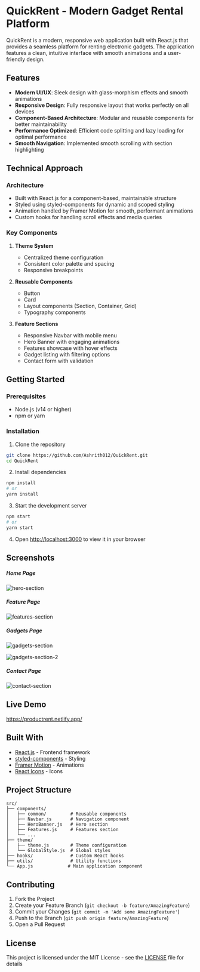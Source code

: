 # QuickRent - Modern Gadget Rental Platform

QuickRent is a modern, responsive web application built with React.js that provides a seamless platform for renting electronic gadgets. The application features a clean, intuitive interface with smooth animations and a user-friendly design.

## Features

- **Modern UI/UX**: Sleek design with glass-morphism effects and smooth animations
- **Responsive Design**: Fully responsive layout that works perfectly on all devices
- **Component-Based Architecture**: Modular and reusable components for better maintainability
- **Performance Optimized**: Efficient code splitting and lazy loading for optimal performance
- **Smooth Navigation**: Implemented smooth scrolling with section highlighting

## Technical Approach

### Architecture
- Built with React.js for a component-based, maintainable structure
- Styled using styled-components for dynamic and scoped styling
- Animation handled by Framer Motion for smooth, performant animations
- Custom hooks for handling scroll effects and media queries

### Key Components
1. **Theme System**
   - Centralized theme configuration
   - Consistent color palette and spacing
   - Responsive breakpoints

2. **Reusable Components**
   - Button
   - Card
   - Layout components (Section, Container, Grid)
   - Typography components

3. **Feature Sections**
   - Responsive Navbar with mobile menu
   - Hero Banner with engaging animations
   - Features showcase with hover effects
   - Gadget listing with filtering options
   - Contact form with validation

## Getting Started

### Prerequisites
- Node.js (v14 or higher)
- npm or yarn

### Installation

1. Clone the repository
```bash
git clone https://github.com/Ashrith012/QuickRent.git
cd QuickRent
```

2. Install dependencies
```bash
npm install
# or
yarn install
```

3. Start the development server
```bash
npm start
# or
yarn start
```

4. Open [http://localhost:3000](http://localhost:3000) to view it in your browser

## Screenshots

##### Home Page
![hero-section](https://github.com/user-attachments/assets/6bc71de2-8684-48c5-a60c-e2f994afec63)

##### Feature Page
![features-section](https://github.com/user-attachments/assets/2736886d-8e82-4746-ad40-e8eafd9feb98)

##### Gadgets Page
![gadgets-section](https://github.com/user-attachments/assets/dfc7e3d9-655d-4456-a8e8-d75fbbc02184)

![gadgets-section-2](https://github.com/user-attachments/assets/e56e4911-2814-40ce-8334-7dcef046938a)

##### Contact Page
![contact-section](https://github.com/user-attachments/assets/b6eeccad-beaf-4a63-a0b9-dc7411b57fa6)


## Live Demo

https://productrent.netlify.app/

## Built With

- [React.js](https://reactjs.org/) - Frontend framework
- [styled-components](https://styled-components.com/) - Styling
- [Framer Motion](https://www.framer.com/motion/) - Animations
- [React Icons](https://react-icons.github.io/react-icons/) - Icons

## Project Structure

```
src/
├── components/
│   ├── common/         # Reusable components
│   ├── Navbar.js       # Navigation component
│   ├── HeroBanner.js   # Hero section
│   ├── Features.js     # Features section
│   └── ...
├── theme/
│   ├── theme.js        # Theme configuration
│   └── GlobalStyle.js  # Global styles
├── hooks/              # Custom React hooks
├── utils/              # Utility functions
└── App.js             # Main application component
```

## Contributing

1. Fork the Project
2. Create your Feature Branch (`git checkout -b feature/AmazingFeature`)
3. Commit your Changes (`git commit -m 'Add some AmazingFeature'`)
4. Push to the Branch (`git push origin feature/AmazingFeature`)
5. Open a Pull Request

## License

This project is licensed under the MIT License - see the [LICENSE](LICENSE) file for details
